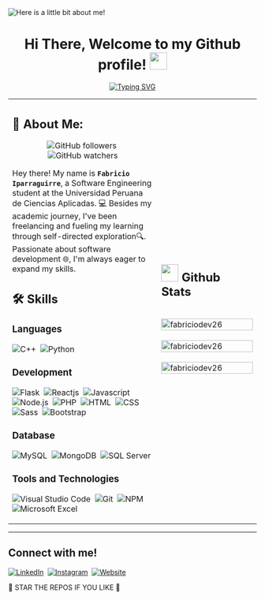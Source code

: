 <img src="https://media.licdn.com/dms/image/C4E16AQG6fiRaVk6R4Q/profile-displaybackgroundimage-shrink_350_1400/0/1592198028446?e=1710979200&v=beta&t=Xbj-d66GmzV5V90fVsKYg6hmDNCgWhDWL01ebcRxYio" alt="Here is a little bit about me!">

<h1 align="center"><b>Hi There, Welcome to my Github profile! </b><img src="https://media.giphy.com/media/hvRJCLFzcasrR4ia7z/giphy.gif" width="35"></h1>
<!--  -->
<p align="center">
  <a href="https://git.io/typing-svg"><img src="https://readme-typing-svg.demolab.com?font=Time+New+Roman&size=25&pause=1000&color=988BF7&background=FFFFFF00&center=true&random=false&width=600&height=100&lines=Student+of+Software+Engineering;Self-Front-End+Developer;Love+to+learn+new+stuffs..." alt="Typing SVG" /></a>
</p>

<table width="100%" >
  <tr>
  <td width="60%">
<div>
  <h2><b>💫 About Me:</b></h2>

<div align="center">
  
  ![GitHub followers](https://img.shields.io/github/followers/fabriciodev26)&nbsp;
  ![GitHub watchers](https://img.shields.io/github/watchers/fabriciodev26/fabriciodev26)
  
</div>


<p>
  
Hey there! My name is **`Fabricio Iparraguirre`**, a Software Engineering student at the Universidad Peruana de Ciencias Aplicadas. 💻 Besides my academic journey, I've been freelancing and fueling my learning through self-directed exploration🔍. Passionate about software development 🌐,  I'm always eager to expand my skills.
</p>
</div>

  <div>
  <h2><b>🛠️ Skills</b></h2>
  
  ### Languages
  ![C++](https://img.shields.io/badge/-C++-05122A?style=flat&logo=C%2B%2B&logoColor=00599C)&nbsp;
  ![Python](https://img.shields.io/badge/-Python-05122A?style=flat&logo=python)
  
  ### Development
  ![Flask](https://img.shields.io/badge/Flask-000000?style=flat&logo=flask&logoColor=white)&nbsp;
  ![Reactjs](https://img.shields.io/badge/React-20232A?style=flat&logo=react&logoColor=61DAFB)&nbsp;
  ![Javascript](https://img.shields.io/badge/JavaScript-F7DF1E?style=flat&logo=javascript&logoColor=black)&nbsp;
  ![Node.js](https://img.shields.io/badge/Node.js-43853D?style=flat&logo=node.js&logoColor=white)&nbsp;
  ![PHP](https://img.shields.io/badge/PHP-777BB4?style=flat&logo=php&logoColor=white)&nbsp;
  ![HTML](https://img.shields.io/badge/HTML5-E34F26?style=flat&logo=html5&logoColor=white)&nbsp;
  ![CSS](https://img.shields.io/badge/CSS3-1572B6?style=flat&logo=css3&logoColor=white)&nbsp;
  ![Sass](https://img.shields.io/badge/Sass-CC6699?style=flat&logo=sass&logoColor=white)&nbsp;
  ![Bootstrap](https://img.shields.io/badge/Bootstrap-563D7C?style=flat&logo=bootstrap&logoColor=white)
  
  ### Database
  ![MySQL](https://img.shields.io/badge/MySQL-00000F?style=flat&logo=mysql&logoColor=white)&nbsp;
  ![MongoDB](https://img.shields.io/badge/MongoDB-47A248?style=flat&logo=mongodb&logoColor=white)&nbsp;
  ![SQL Server](https://img.shields.io/badge/SQL%20Server-CC2927?style=flat&logo=microsoft-sql-server&logoColor=white)
  
  ### Tools and Technologies
  ![Visual Studio Code](https://img.shields.io/badge/Visual%20Studio%20Code-007ACC?style=flat&logo=visual-studio-code&logoColor=white)&nbsp;
  ![Git](https://img.shields.io/badge/-Git-05122A?style=flat&logo=git)&nbsp;
  ![NPM](https://img.shields.io/badge/npm-CB3837?style=flat&logo=npm&logoColor=white)&nbsp;
  ![Microsoft Excel](https://img.shields.io/badge/Microsoft%20Excel-217346?style=flat&logo=microsoft-excel&logoColor=white)


  </div> 
</td>
<td>
  
<h2><img src="https://media.giphy.com/media/iY8CRBdQXODJSCERIr/giphy.gif" width="35"><b> Github Stats </b></h2>
<br>
  <img width="100%" src="https://github-readme-stats.vercel.app/api?username=fabriciodev26&show_icons=true&theme=tokyonight&locale=en" alt="fabriciodev26" />
  <br><br>
  <img width="100%" src="https://github-readme-stats.vercel.app/api/top-langs?username=fabriciodev26&show_icons=true&theme=tokyonight&locale=en&layout=compact" alt="fabriciodev26" />
  <br><br>
  <img width="100%" src="https://github-readme-streak-stats.herokuapp.com/?user=fabriciodev26&show_icons=true&theme=tokyonight&locale=en" alt="fabriciodev26"/>
  <br>
</td>
 </tr>
</table>

  <hr>

<h2><b>Connect with me!</b></h2>

[![LinkedIn](https://img.shields.io/badge/linkedin-%230077B5.svg?&style=for-the-badge&logo=linkedin&logoColor=white)](https://www.linkedin.com/in/fabricio-iparraguirre-quintero/)&nbsp;
[![Instagram](https://img.shields.io/badge/instagram-%23E4405F.svg?&style=for-the-badge&logo=instagram&logoColor=white)](https://www.instagram.com/fabriciodev26/)&nbsp;
[![Website](https://img.shields.io/badge/website-b580f5.svg?&style=for-the-badge&logo=google-chrome&logoColor=white)](https://fabriciodev26.com)

🌟 STAR THE REPOS IF YOU LIKE 🌟
<br>

